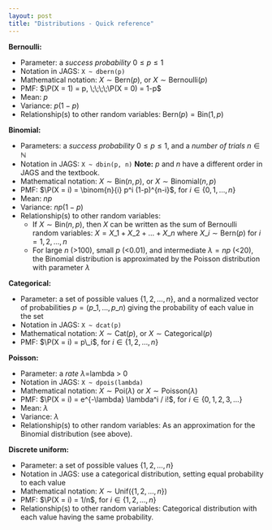 ```yaml
---
layout: post
title: "Distributions - Quick reference"
---
```


**Bernoulli:**

- Parameter: a *success probability* $0\leq p \leq 1$
- Notation in JAGS: ``X ~ dbern(p)``
- Mathematical notation: $X \sim \textrm{Bern}(p)$, or $X \sim \textrm{Bernoulli}(p)$
- PMF: $\P(X = 1) = p, \;\;\;\;\P(X = 0) = 1-p$
- Mean: $p$
- Variance: $p(1-p)$
- Relationship(s) to other random variables: $\textrm{Bern}(p) = \textrm{Bin}(1, p)$

**Binomial:**

- Parameters: a *success probability* $0 \leq p \leq 1$, and a *number of trials* $n \in \mathbb{N}$
- Notation in JAGS: ``X ~ dbin(p, n)`` **Note:** $p$ and $n$ have a different order in JAGS and the textbook.
- Mathematical notation: $X \sim \textrm{Bin}(n, p)$, or  $X \sim \textrm{Binomial}(n, p)$
- PMF: $\P(X = i) = \binom{n}{i} p^i (1-p)^{n-i}$, for $i \in \{0, 1, \dots, n\}$
- Mean: $np$
- Variance: $np(1-p)$
- Relationship(s) to other random variables:
	* If $X \sim \textrm{Bin}(n, p)$, then $X$ can be written as the sum of Bernoulli random variables: $X = X\_1 + X\_2 + \ldots + X\_n$ where $X\_i\sim \textrm{Bern}(p)$ for $i=1,2, \ldots, n$
	* For large $n$ (>100), small $p$ (<0.01), and intermediate $\lambda = np$ (<20), the Binomial distribution is approximated by the Poisson distribution with parameter $\lambda$  

**Categorical:**

- Parameter: a set of possible values $\{1, 2, \dots, n\}$, and a normalized vector of probabilities $p = (p\_1, \dots, p\_n)$ giving the probability of each value in the set
- Notation in JAGS: ``X ~ dcat(p)``
- Mathematical notation: $X \sim \textrm{Cat}(p)$, or $X \sim \textrm{Categorical}(p)$
- PMF: $\P(X = i) = p\_i$, for $i \in \{1, 2, \dots, n\}$

**Poisson:** 

- Parameter: a *rate* $\lambda=$lambda > 0
- Notation in JAGS: ``X ~ dpois(lambda)``
- Mathematical notation: $X \sim \textrm{Poi}(\lambda)$ or $X \sim \textrm{Poisson}(\lambda)$
- PMF: $\P(X = i) = e^{-\lambda} \lambda^i / i!$, for $i \in \{0, 1, 2, 3, \dots\}$
- Mean: $\lambda$
- Variance: $\lambda$
- Relationship(s) to other random variables: As an approximation for the Binomial distribution (see above). 

**Discrete uniform:** 

- Parameter: a set of possible values $\{1, 2, \dots, n\}$
- Notation in JAGS: use a categorical distribution, setting equal probability to each value
- Mathematical notation: $X \sim \textrm{Unif}(\{1, 2, \dots, n\})$
- PMF: $\P(X = i) = 1/n$, for $i \in \{1, 2, \dots, n\}$
- Relationship(s) to other random variables: Categorical distribution with each value having the same probability. 